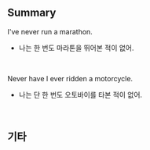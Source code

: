 ## Summary

I've never run a marathon.
- 나는 한 번도 마라톤을 뛰어본 적이 없어.

<br>

Never have I ever ridden a motorcycle.
- 나는 단 한 번도 오토바이를 타본 적이 없어.

<br>

## 기타
